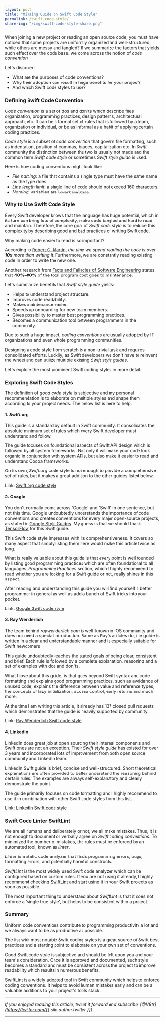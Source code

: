 ```yaml
---
layout: post
title: "Missing Guide on Swift Code Style"
permalink: /swift-code-style/
share-img: "/img/swift-code-style-share.png"
---
```


When joining a new project or reading an open source code, you must have noticed that some projects are uniformly organized and well-structured, while others are messy and tangled? If we summarize the factors that yields such effect over the code base, we come across the notion of *code convention*.

Let's discover:
- What are the purposes of code conventions?
- Why their adoption can result in huge benefits for your project?
- And which Swift code styles to use?

### Defining Swift Code Convention

*Code convention* is a set of dos and don'ts which describe files organization, programming practices, design patterns, architectural approach, etc. It can be a formal set of rules that is followed by a team, organization or individual, or be as informal as a habit of applying certain coding practices.

*Code style* is a subset of *code convention* that govern file formatting, such as indentation, position of commas, braces, capitalization etc. In *Swift* community the distinction between the two is usually not made and the common term *Swift code style* or sometimes *Swift style guide* is used.

Here is how coding conventions might look like:
- *File naming*: a file that contains a single type must have the same name as the type does.
- *Line length limit*: a single line of code should not exceed 160 characters.
- *Naming*: variables are `lowerCamelCase`.

### Why to Use Swift Code Style

Every Swift developer knows that the language has huge potential, which in its turn can bring lots of complexity, make code tangled and hard to read and maintain. Therefore, the core goal of *Swift code style* is to reduce this complexity by describing good and bad practices of writing Swift code.

Why making code easier to read is so important?

According to [Robert C. Martin](https://www.goodreads.com/quotes/835238-indeed-the-ratio-of-time-spent-reading-versus-writing-is), *the time we spend reading the code is over **10x** more than writing it*. Furthermore, we are constantly reading existing code in order to write the new one. 

Another research from [Facts and Fallacies of Software Engineering](https://www.oreilly.com/library/view/facts-and-fallacies/0321117425/) states that **40%–80%** of the total program cost goes to maintenance.

Let's summarize benefits that *Swift style guide* yields:
- Helps to understand project structure.
- Improves code readability.
- Makes maintenance easier.
- Speeds up onboarding for new team members.
- Gives possibility to master best programming practices.
- Becomes a communication tool between programmers in the community.

Due to such a huge impact, *coding conventions* are usually adopted by IT organizations and even whole programming communities.

Designing a code style from scratch is a non-trivial task and requires consolidated efforts. Luckily, as Swift developers we don't have to reinvent the wheel and can utilize multiple existing *Swift style guides*.

Let's explore the most prominent Swift coding styles in more detail.

### Exploring Swift Code Styles

The definition of *good code style* is subjective and my personal recommendation is to elaborate on multiple styles and shape them according to your project needs. The below list is here to help.

#### 1. Swift.org 

This guide is a standard by default in Swift community. It consolidates the absolute minimum set of rules which every Swift developer must understand and follow. 

The guide focuses on foundational aspects of Swift API design which is followed by all system frameworks. Not only it will make your code look organic in conjunction with system APIs, but also make it easier to read and understand Cocoa frameworks.

On its own, *Swift.org* code style is not enough to provide a comprehensive set of rules, but it makes a great addition to the other guides listed below.

Link: [Swift.org code style](https://swift.org/documentation/api-design-guidelines/)

#### 2. Google

You don't normally come across 'Google' and 'Swift' in one sentence, but not this time. Google undoubtedly understands the importance of code conventions and creates conventions for every major open-source projects, as stated in [Google Style Guides](http://google.github.io/styleguide/). My guess is that we should thank [TensorFlow](https://www.tensorflow.org/swift/) for this Swift guide.

This Swift code style impresses with its comprehensiveness. It covers so many aspect that simply listing them here would make this article twice as long.

What is really valuable about this guide is that *every* point is well founded by listing good programming practices which are often foundational to all languages. *Programming Practices* section, which I highly recommend to read whether you are looking for a Swift guide or not, really shines in this aspect.

After reading and understanding this guide you will find yourself a better programmer in general as well as add a bunch of Swift tricks into your pocket.

Link: [Google Swift code style](https://google.github.io/swift)

#### 3. Ray Wenderlich

The team behind *raywenderlich.com* is well-known in iOS community and does not need a special introduction. Same as Ray's articles do, the guide is written in a clear and understandable manner and is especially suitable for Swift newcomers

This guide undoubtedly reaches the stated goals of being clear, consistent and brief. Each rule is followed by a complete explanation, reasoning and a set of examples with dos and don'ts.

What I love about this guide, is that goes beyond Swift syntax and code formatting and explains good programming practices, such as avoidance of unused code, explains the difference between value and reference types, the concepts of lazy initialization, access control, early returns and much more.

At the time I am writing this article, it already has 137 closed pull requests which demonstrates that the guide is heavily supported by community.

Link: [Ray Wenderlich Swift code style](https://github.com/raywenderlich/swift-style-guide)

#### 4. LinkedIn

LinkedIn does great job at open sourcing their internal components and Swift ones are not an exception. Their *Swift style guide* has existed for over 3 years and incorporated lots of improvement from both open source community and LinkedIn team. 

LinkedIn Swift guide is brief, concise and well-structured. Short theoretical explanations are often provided to better understand the reasoning behind certain rules. The examples are always self-explanatory and clearly demonstrate the point.

The guide primarily focuses on code formatting and I highly recommend to use it in combination with other Swift code styles from this list.

Link: [LinkedIn Swift code style](https://github.com/linkedin/swift-style-guide)

### Swift Code Linter SwiftLint

We are all humans and deliberately or not, we all make mistakes. Thus, it is not enough to document or verbally agree on *Swift coding conventions*. To minimized the number of mistakes, the rules must be enforced by an automated tool, known as *linter*.

*Linter* is a static code analyzer that finds programming errors, bugs, formatting errors, and potentially harmful constructs. 

*SwiftLint* is the most widely used Swift code analyzer which can be configured based on custom rules. If you are not using it already, I highly recommend checking [SwiftLint](https://github.com/realm/SwiftLint) and start using it in your Swift projects as soon as possible.

The most important thing to understand about *SwiftLint* is that it does not enforce a 'single true style', but helps to be consistent within a project.

### Summary

Uniform code conventions contribute to programming productivity a lot and we always want to be as productive as possible. 

The list with most notable Swift coding styles is a great source of Swift best practices and a starting point to elaborate on your own set of conventions.

Good Swift code style is subjective and should be left upon you and your team's consideration. Once it is approved and documented, such style becomes a standard and must be consistent across the project to improve readability which results in numerous benefits.

SwiftLint is a widely adopted tool in Swift community which helps to enforce coding conventions. It helps to avoid human mistakes early and can be a valuable additions to your project's tools stack.

---

*If you enjoyed reading this article, tweet it forward and subscribe: [@V8tr](https://twitter.com/{{ site.author.twitter }}).*

---